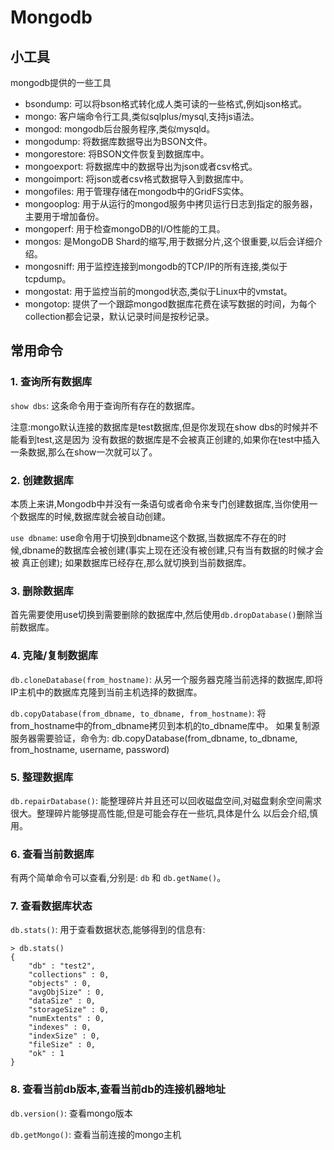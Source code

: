 # Mongodb

## 小工具

mongodb提供的一些工具

- bsondump: 可以将bson格式转化成人类可读的一些格式,例如json格式。
- mongo: 客户端命令行工具,类似sqlplus/mysql,支持js语法。
- mongod: mongodb后台服务程序,类似mysqld。
- mongodump: 将数据库数据导出为BSON文件。
- mongorestore: 将BSON文件恢复到数据库中。
- mongoexport: 将数据库中的数据导出为json或者csv格式。
- mongoimport: 将json或者csv格式数据导入到数据库中。
- mongofiles: 用于管理存储在mongodb中的GridFS实体。
- mongooplog: 用于从运行的mongod服务中拷贝运行日志到指定的服务器，主要用于增加备份。
- mongoperf: 用于检查mongoDB的I/O性能的工具。
- mongos: 是MongoDB Shard的缩写,用于数据分片,这个很重要,以后会详细介绍。
- mongosniff: 用于监控连接到mongodb的TCP/IP的所有连接,类似于tcpdump。
- mongostat: 用于监控当前的mongod状态,类似于Linux中的vmstat。
- mongotop: 提供了一个跟踪mongod数据库花费在读写数据的时间，为每个collection都会记录，默认记录时间是按秒记录。

## 常用命令

### 1. 查询所有数据库 

`show dbs`: 这条命令用于查询所有存在的数据库。

注意:mongo默认连接的数据库是test数据库,但是你发现在show dbs的时候并不能看到test,这是因为 没有数据的数据库是不会被真正创建的,如果你在test中插入一条数据,那么在show一次就可以了。

### 2. 创建数据库 

本质上来讲,Mongodb中并没有一条语句或者命令来专门创建数据库,当你使用一个数据库的时候,数据库就会被自动创建。

`use dbname`: use命令用于切换到dbname这个数据,当数据库不存在的时候,dbname的数据库会被创建(事实上现在还没有被创建,只有当有数据的时候才会被 真正创建); 如果数据库已经存在,那么就切换到当前数据库。

### 3. 删除数据库 

首先需要使用use切换到需要删除的数据库中,然后使用`db.dropDatabase()`删除当前数据库。

### 4. 克隆/复制数据库 

`db.cloneDatabase(from_hostname)`: 从另一个服务器克隆当前选择的数据库,即将IP主机中的数据库克隆到当前主机选择的数据库。

`db.copyDatabase(from_dbname, to_dbname, from_hostname)`: 将from_hostname中的from_dbname拷贝到本机的to_dbname库中。
如果复制源服务器需要验证，命令为: db.copyDatabase(from_dbname, to_dbname, from_hostname, username, password)

### 5. 整理数据库 

`db.repairDatabase()`: 能整理碎片并且还可以回收磁盘空间,对磁盘剩余空间需求很大。整理碎片能够提高性能,但是可能会存在一些坑,具体是什么 以后会介绍,慎用。

### 6. 查看当前数据库 

有两个简单命令可以查看,分别是: `db` 和 `db.getName()`。

### 7. 查看数据库状态

 `db.stats()`: 用于查看数据状态,能够得到的信息有:

```
> db.stats()
{
	"db" : "test2",
	"collections" : 0,
	"objects" : 0,
	"avgObjSize" : 0,
	"dataSize" : 0,
	"storageSize" : 0,
	"numExtents" : 0,
	"indexes" : 0,
	"indexSize" : 0,
	"fileSize" : 0,
	"ok" : 1
}
```

### 8. 查看当前db版本,查看当前db的连接机器地址

 `db.version()`: 查看mongo版本

`db.getMongo()`: 查看当前连接的mongo主机